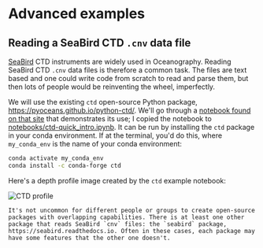 # Advanced examples

## Reading a SeaBird CTD `.cnv` data file

[SeaBird](https://www.seabird.com/) CTD instruments are widely used in Oceanography. Reading SeaBird CTD `.cnv` data files is therefore a common task. The files are text based and one could write code from scratch to read and parse them, but then lots of people would be reinventing the wheel, imperfectly.

We will use the existing `ctd` open-source Python package, https://pyoceans.github.io/python-ctd/. We'll go through a [notebook found on that site](https://pyoceans.github.io/python-ctd/quick_intro-output.html#Reading-and-plotting) that demonstrates its use; I copied the notebook to [notebooks/ctd-quick_intro.ipynb](./notebooks/ctd-quick_intro.ipynb). It can be run by installing the `ctd` package in your conda environment. If at the terminal, you'd do this, where `my_conda_env` is the name of your conda environment:
```bash
conda activate my_conda_env
conda install -c conda-forge ctd
```

Here's a depth profile image created by the `ctd` example notebook:

![CTD profile](https://pyoceans.github.io/python-ctd/_images/quick_intro-output_23_0.png)


```{note}
It's not uncommon for different people or groups to create open-source packages with overlapping capabilities. There is at least one other package that reads SeaBird `cnv` files: the `seabird` package, https://seabird.readthedocs.io. Often in these cases, each package may have some features that the other one doesn't.
```
